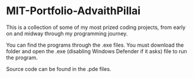 # MIT-Portfolio-AdvaithPillai
This is a collection of some of my most prized coding projects, from early on and midway through my programming journey.

You can find the programs through the .exe files. You must download the folder and open the .exe (disabling Windows Defender if it asks) file to run the program.

Source code can be found in the .pde files.